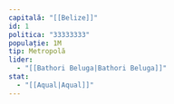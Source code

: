 ```yaml
---
capitală: "[[Belize]]"
id: 1
politica: "33333333"
populație: 1M
tip: Metropolă
lider:
  - "[[Bathori Beluga|Bathori Beluga]]"
stat:
  - "[[Aqual|Aqual]]"
---
```




